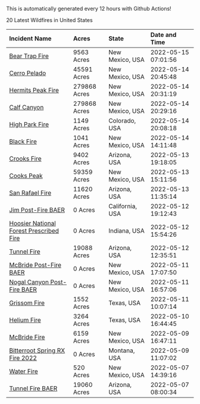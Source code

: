 This is automatically generated every 12 hours with Github Actions!

20 Latest Wildfires in United States

 | Incident Name | Acres | State | Date and Time |
|:---|:---|:---|:---|
| [Bear Trap Fire](https://inciweb.nwcg.gov/incident/8093/) | 9563 Acres | New Mexico, USA | 2022-05-15 07:01:56 |
| [Cerro Pelado](https://inciweb.nwcg.gov/incident/8075/) | 45591 Acres | New Mexico, USA | 2022-05-14 20:45:48 |
| [Hermits Peak Fire](https://inciweb.nwcg.gov/incident/8049/) | 279868 Acres | New Mexico, USA | 2022-05-14 20:31:19 |
| [Calf Canyon](https://inciweb.nwcg.gov/incident/8069/) | 279868 Acres | New Mexico, USA | 2022-05-14 20:29:16 |
| [High Park Fire](https://inciweb.nwcg.gov/incident/8102/) | 1149 Acres | Colorado, USA | 2022-05-14 20:08:18 |
| [Black Fire](https://inciweb.nwcg.gov/incident/8103/) | 1041 Acres | New Mexico, USA | 2022-05-14 14:11:48 |
| [Crooks Fire](https://inciweb.nwcg.gov/incident/8067/) | 9402 Acres | Arizona, USA | 2022-05-13 19:18:05 |
| [Cooks Peak](https://inciweb.nwcg.gov/incident/8066/) | 59359 Acres | New Mexico, USA | 2022-05-13 15:11:56 |
| [San Rafael Fire ](https://inciweb.nwcg.gov/incident/8100/) | 11620 Acres | Arizona, USA | 2022-05-13 11:35:14 |
| [Jim Post-Fire BAER](https://inciweb.nwcg.gov/incident/8000/) | 0 Acres | California, USA | 2022-05-12 19:12:43 |
| [Hoosier National Forest Prescribed Fire ](https://inciweb.nwcg.gov/incident/7887/) | 0 Acres | Indiana, USA | 2022-05-12 15:54:26 |
| [Tunnel Fire](https://inciweb.nwcg.gov/incident/8068/) | 19088 Acres | Arizona, USA | 2022-05-12 12:35:51 |
| [McBride Post-Fire BAER](https://inciweb.nwcg.gov/incident/8080/) | 0 Acres | New Mexico, USA | 2022-05-11 17:07:50 |
| [Nogal Canyon Post-Fire BAER](https://inciweb.nwcg.gov/incident/8072/) | 0 Acres | New Mexico, USA | 2022-05-11 16:57:06 |
| [Grissom Fire](https://inciweb.nwcg.gov/incident/8099/) | 1552 Acres | Texas, USA | 2022-05-11 10:07:14 |
| [Helium Fire](https://inciweb.nwcg.gov/incident/8101/) | 3264 Acres | Texas, USA | 2022-05-10 16:44:45 |
| [McBride Fire](https://inciweb.nwcg.gov/incident/8061/) | 6159 Acres | New Mexico, USA | 2022-05-09 16:47:11 |
| [Bitterroot Spring RX Fire 2022](https://inciweb.nwcg.gov/incident/8024/) | 0 Acres | Montana, USA | 2022-05-09 11:07:02 |
| [Water Fire](https://inciweb.nwcg.gov/incident/8089/) | 520 Acres | New Mexico, USA | 2022-05-07 14:39:16 |
| [Tunnel Fire BAER](https://inciweb.nwcg.gov/incident/8088/) | 19060 Acres | Arizona, USA | 2022-05-07 08:00:34 |
